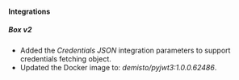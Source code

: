 
#### Integrations

##### Box v2
- Added the *Credentials JSON* integration parameters to support credentials fetching object.
- Updated the Docker image to: *demisto/pyjwt3:1.0.0.62486*.
